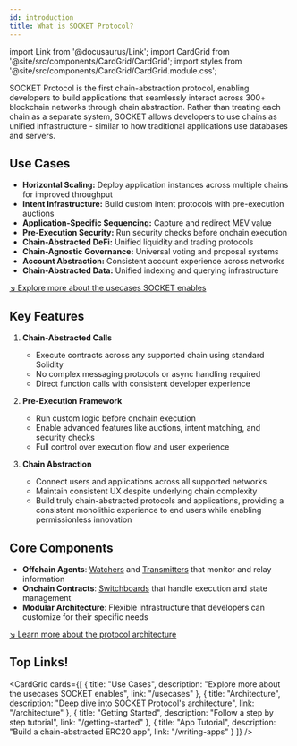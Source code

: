 ```yaml
---
id: introduction
title: What is SOCKET Protocol?
---
```


import Link from '@docusaurus/Link';
import CardGrid from '@site/src/components/CardGrid/CardGrid';
import styles from '@site/src/components/CardGrid/CardGrid.module.css';

SOCKET Protocol is the first chain-abstraction protocol, enabling developers to build applications that seamlessly interact across 300+ blockchain networks through chain abstraction. Rather than treating each chain as a separate system, SOCKET allows developers to use chains as unified infrastructure - similar to how traditional applications use databases and servers.

## Use Cases

- **Horizontal Scaling:** Deploy application instances across multiple chains for improved throughput
- **Intent Infrastructure:** Build custom intent protocols with pre-execution auctions
- **Application-Specific Sequencing:** Capture and redirect MEV value
- **Pre-Execution Security:** Run security checks before onchain execution
- **Chain-Abstracted DeFi:** Unified liquidity and trading protocols
- **Chain-Agnostic Governance:** Universal voting and proposal systems
- **Account Abstraction:** Consistent account experience across networks
- **Chain-Abstracted Data:** Unified indexing and querying infrastructure

[↘ Explore more about the usecases SOCKET enables](/usecases)

## Key Features

1. **Chain-Abstracted Calls**
   - Execute contracts across any supported chain using standard Solidity
   - No complex messaging protocols or async handling required
   - Direct function calls with consistent developer experience

2. **Pre-Execution Framework**
   - Run custom logic before onchain execution
   - Enable advanced features like auctions, intent matching, and security checks
   - Full control over execution flow and user experience

3. **Chain Abstraction**
   - Connect users and applications across all supported networks
   - Maintain consistent UX despite underlying chain complexity
   - Build truly chain-abstracted protocols and applications, providing a consistent monolithic experience to end users while enabling permissionless innovation

## Core Components

- **Offchain Agents**: [Watchers](/watchers) and [Transmitters](/transmitters) that monitor and relay information
- **Onchain Contracts**: [Switchboards](/switchboards) that handle execution and state management
- **Modular Architecture**: Flexible infrastructure that developers can customize for their specific needs

[↘ Learn more about the protocol architecture](/architecture)

## Top Links!
<CardGrid cards={[
 {
   title: "Use Cases",
   description: "Explore more about the usecases SOCKET enables",
   link: "/usecases"
 },
 {
   title: "Architecture",
   description: "Deep dive into SOCKET Protocol's architecture",
   link: "/architecture"
 },
 {
   title: "Getting Started",
   description: "Follow a step by step tutorial",
   link: "/getting-started"
 },
 {
   title: "App Tutorial",
   description: "Build a chain-abstracted ERC20 app",
   link: "/writing-apps"
 }
]} />
